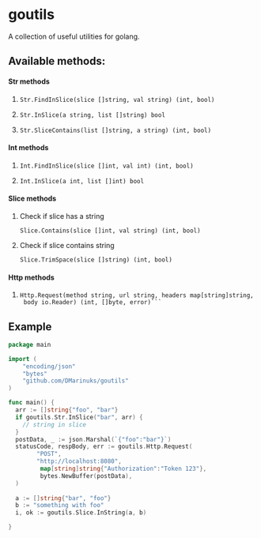# goutils
A collection of useful utilities for golang. 

## Available methods:
#### Str methods
1. ```golang
   Str.FindInSlice(slice []string, val string) (int, bool)
2. ```golang
   Str.InSlice(a string, list []string) bool
3. ```golang
   Str.SliceContains(list []string, a string) (int, bool)
   
#### Int methods
1. ```golang
   Int.FindInSlice(slice []int, val int) (int, bool)
2. ```golang
   Int.InSlice(a int, list []int) bool
   
#### Slice methods
1.  Check if slice has a string
    ```golang
    Slice.Contains(slice []int, val string) (int, bool)
    ```
2.  Check if slice contains string
    ```golang
    Slice.TrimSpace(slice []string) (int, bool)
    ```
   
#### Http methods
1. ```golang
   Http.Request(method string, url string, headers map[string]string,
    body io.Reader) (int, []byte, error)```

## Example

```go
package main

import (   
    "encoding/json"
    "bytes"
    "github.com/DMarinuks/goutils"
)

func main() {
  arr := []string{"foo", "bar"}
  if goutils.Str.InSlice("bar", arr) {
    // string in slice
  }
  postData, _ := json.Marshal(`{"foo":"bar"}`)
  statusCode, respBody, err := goutils.Http.Request(
        "POST", 
        "http://localhost:8080",
         map[string]string{"Authorization":"Token 123"},
         bytes.NewBuffer(postData),
  )
  
  a := []string{"bar", "foo"}
  b := "something with foo"
  i, ok := goutils.Slice.InString(a, b)

}
```
